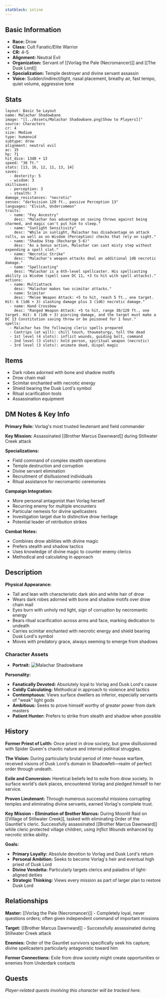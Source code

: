 ```yaml
---
statblock: inline
---
```



## Basic Information
- **Race:** Drow
- **Class:** Cult Fanatic/Elite Warrior
- **CR:** 4-5
- **Alignment:** Neutral Evil
- **Organization:** Servant of [[Vorlag the Pale (Necromancer)]] and [[The Dusk Lord]]
- **Specialization:** Temple destroyer and divine servant assassin
- **Voice:** Sudden/indirect/light, nasal placement, breathy air, fast tempo, quiet volume, aggressive tone


## Stats
```statblock
layout: Basic 5e Layout
name: Malachar Shadowbane
image: "[[../Assets/Malachar Shadowbane.png|Show to Players]]"
source: Characters
cr: 4
size: Medium
type: humanoid
subtype: drow
alignment: neutral evil
ac: 15
hp: 71
hit_dice: 13d8 + 13
speed: "30 ft."
stats: [13, 16, 12, 11, 13, 14]
saves:
  - dexterity: 5
  - wisdom: 3
skillsaves:
  - perception: 3
  - stealth: 7
damage_resistances: "necrotic"
senses: "darkvision 120 ft., passive Perception 13"
languages: "Elvish, Undercommon"
traits:
  - name: "Fey Ancestry"
    desc: "Malachar has advantage on saving throws against being charmed, and magic can't put him to sleep."
  - name: "Sunlight Sensitivity"
    desc: "While in sunlight, Malachar has disadvantage on attack rolls, as well as on Wisdom (Perception) checks that rely on sight."
  - name: "Shadow Step (Recharge 5-6)"
    desc: "As a bonus action, Malachar can cast misty step without expending a spell slot."
  - name: "Necrotic Strike"
    desc: "Malachar's weapon attacks deal an additional 1d6 necrotic damage."
  - name: "Spellcasting"
    desc: "Malachar is a 6th-level spellcaster. His spellcasting ability is Wisdom (spell save DC 11, +3 to hit with spell attacks)."
actions:
  - name: Multiattack
    desc: "Malachar makes two scimitar attacks."
  - name: Scimitar
    desc: "Melee Weapon Attack: +5 to hit, reach 5 ft., one target. Hit: 6 (1d6 + 3) slashing damage plus 3 (1d6) necrotic damage."
  - name: Hand Crossbow
    desc: "Ranged Weapon Attack: +5 to hit, range 30/120 ft., one target. Hit: 6 (1d6 + 3) piercing damage, and the target must make a DC 13 Constitution saving throw or be poisoned for 1 hour."
spells:
  - Malachar has the following cleric spells prepared
  - Cantrips (at will): chill touch, thaumaturgy, toll the dead
  - 1st level (4 slots): inflict wounds, guiding bolt, command
  - 2nd level (3 slots): hold person, spiritual weapon (necrotic)
  - 3rd level (3 slots): animate dead, dispel magic
```

## Items
- Dark robes adorned with bone and shadow motifs
- Drow chain mail
- Scimitar enchanted with necrotic energy
- Shield bearing the Dusk Lord's symbol
- Ritual scarification tools
- Assassination equipment

## DM Notes & Key Info
**Primary Role:** Vorlag's most trusted lieutenant and field commander

**Key Mission:** Assassinated [[Brother Marcus Dawnward]] during Stillwater Creek attack

**Specializations:**
- Field command of complex stealth operations
- Temple destruction and corruption
- Divine servant elimination
- Recruitment of disillusioned individuals
- Ritual assistance for necromantic ceremonies

**Campaign Integration:**
- More personal antagonist than Vorlag herself
- Recurring enemy for multiple encounters
- Particular nemesis for divine spellcasters
- Investigation target due to distinctive drow heritage
- Potential leader of retribution strikes

**Combat Notes:**
- Combines drow abilities with divine magic
- Prefers stealth and shadow tactics
- Uses knowledge of divine magic to counter enemy clerics
- Methodical and calculating in approach

## Description
**Physical Appearance:**
- Tall and lean with characteristic dark skin and white hair of drow
- Wears dark robes adorned with bone and shadow motifs over drow chain mail
- Eyes burn with unholy red light, sign of corruption by necromantic energy
- Bears ritual scarification across arms and face, marking dedication to undeath
- Carries scimitar enchanted with necrotic energy and shield bearing Dusk Lord's symbol
- Moves with predatory grace, always seeming to emerge from shadows

### Character Assets
- **Portrait:** ![Malachar Shadowbane](../Assets/Malachar%20Shadowbane.png)

**Personality:**
- **Fanatically Devoted:** Absolutely loyal to Vorlag and Dusk Lord's cause
- **Coldly Calculating:** Methodical in approach to violence and tactics
- **Contemptuous:** Views surface dwellers as inferior, especially servants of "weak" light gods
- **Ambitious:** Seeks to prove himself worthy of greater power from dark masters
- **Patient Hunter:** Prefers to strike from stealth and shadow when possible

## History
**Former Priest of Lolth:** Once priest in drow society, but grew disillusioned with Spider Queen's chaotic nature and internal political struggles.

**The Vision:** During particularly brutal period of inter-house warfare, received visions of Dusk Lord's domain in Shadowfell—realm of perfect order through undeath.

**Exile and Conversion:** Heretical beliefs led to exile from drow society. In surface world's dark places, encountered Vorlag and pledged himself to her service.

**Proven Lieutenant:** Through numerous successful missions corrupting temples and eliminating divine servants, earned Vorlag's complete trust.

**Key Mission - Elimination of Brother Marcus:** During Moonlit Raid on [[Village of Stillwater Creek]], tasked with eliminating Order of the Gauntlet's cleric. Successfully assassinated [[Brother Marcus Dawnward]] while cleric protected village children, using *Inflict Wounds* enhanced by necrotic strike ability.

**Goals:**
- **Primary Loyalty:** Absolute devotion to Vorlag and Dusk Lord's return
- **Personal Ambition:** Seeks to become Vorlag's heir and eventual high priest of Dusk Lord
- **Divine Vendetta:** Particularly targets clerics and paladins of light-aligned deities
- **Strategic Thinking:** Views every mission as part of larger plan to restore Dusk Lord

## Relationships
**Master:** [[Vorlag the Pale (Necromancer)]] - Completely loyal, never questions orders; often given independent command of important missions

**Target:** [[Brother Marcus Dawnward]] - Successfully assassinated during Stillwater Creek attack

**Enemies:** Order of the Gauntlet survivors specifically seek his capture; divine spellcasters particularly antagonistic toward him

**Former Connections:** Exile from drow society might create opportunities or enemies from Underdark contacts

## Quests
*Player-related quests involving this character will be tracked here.*